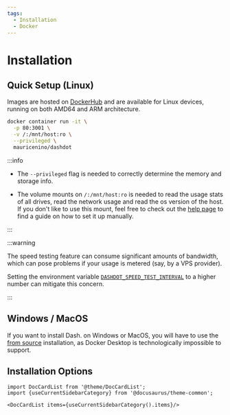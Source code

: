 ```yaml
---
tags:
  - Installation
  - Docker
---
```


# Installation

## Quick Setup (Linux)

Images are hosted on [DockerHub](https://hub.docker.com/r/mauricenino/dashdot)
and are available for Linux devices, running on both AMD64 and ARM architecture.

```bash
docker container run -it \
  -p 80:3001 \
  -v /:/mnt/host:ro \
  --privileged \
  mauricenino/dashdot
```

:::info

- The `--privileged` flag is needed to correctly determine the memory and storage info.

- The volume mounts on `/:/mnt/host:ro` is needed to read the usage stats of all drives,
  read the network usage and read the os version of the host. If you don't like to use this
  mount, feel free to check out the [help page](./help#can-you-use-dash-without-mounting-the-whole-host-drive) to find a guide on how to set it up manually.

:::

:::warning

The speed testing feature can consume significant amounts of bandwidth, which can pose
problems if your usage is metered (say, by a VPS provider).

Setting the environment variable [`DASHDOT_SPEED_TEST_INTERVAL`](./configuration/network#dashdot_speed_test_interval)
to a higher number can mitigate this concern.

:::

## Windows / MacOS

If you want to install Dash. on Windows or MacOS, you will have to use the [from source](./installation/from-source)
installation, as Docker Desktop is technologically impossible to support.

## Installation Options

```mdx-code-block
import DocCardList from '@theme/DocCardList';
import {useCurrentSidebarCategory} from '@docusaurus/theme-common';

<DocCardList items={useCurrentSidebarCategory().items}/>
```
